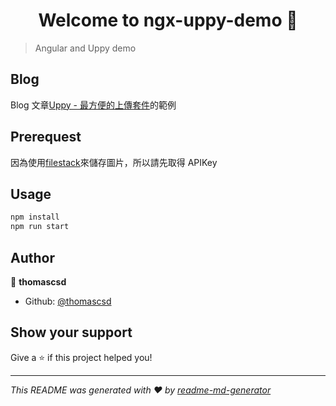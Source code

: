 <h1 align="center">Welcome to ngx-uppy-demo 👋</h1>

> Angular and Uppy demo

## Blog

Blog 文章[Uppy - 最方便的上傳套件](https://thomascsd.github.io/tutorial-of-uppy)的範例

## Prerequest

因為使用[filestack](https://www.filestack.com/)來儲存圖片，所以請先取得 APIKey

## Usage

```sh
npm install
npm run start
```

## Author

👤 **thomascsd**

- Github: [@thomascsd](https://github.com/thomascsd)

## Show your support

Give a ⭐️ if this project helped you!

---

_This README was generated with ❤️ by [readme-md-generator](https://github.com/kefranabg/readme-md-generator)_
